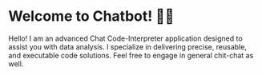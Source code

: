 # Welcome to Chatbot! 🚀🤖

Hello! I am an advanced Chat Code-Interpreter application designed to assist you with data analysis. I specialize in delivering precise, reusable, and executable code solutions. Feel free to engage in general chit-chat as well.